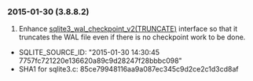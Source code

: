 ### 2015\-01\-30 (3\.8\.8\.2\)

1. Enhance [sqlite3\_wal\_checkpoint\_v2(TRUNCATE)](c3ref/wal_checkpoint_v2.html) interface so that it truncates the
 WAL file even if there is no checkpoint work to be done.

- SQLITE\_SOURCE\_ID: "2015\-01\-30 14:30:45 7757fc721220e136620a89c9d28247f28bbbc098"
- SHA1 for sqlite3\.c: 85ce79948116aa9a087ec345c9d2ce2c1d3cd8af




